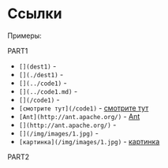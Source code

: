 
Ссылки
======

Примеры:

PART1

* `[](dest1)` - [](dest1)
* `[](./dest1)` - [](./dest1)
* `[](../code1)` - [](../code1)
* `[](../code1.md)` - [](../code1.md)
* `[](/code1)` - [](/code1)
* `[смотрите тут](/code1)` - [смотрите тут](/code1)
* `[Ant](http://ant.apache.org/)` - [Ant](http://ant.apache.org/)
* `[](http://ant.apache.org/)` - [](http://ant.apache.org/)
* `[](/img/images/1.jpg)` - [](/img/images/1.jpg)
* `[картинка](/img/images/1.jpg)` - [картинка](/img/images/1.jpg)

PART2

